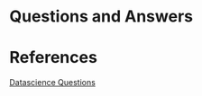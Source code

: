 # Questions and Answers

# References
[Datascience Questions](https://github.com/iNeuronai/interview-question-data-science-)
